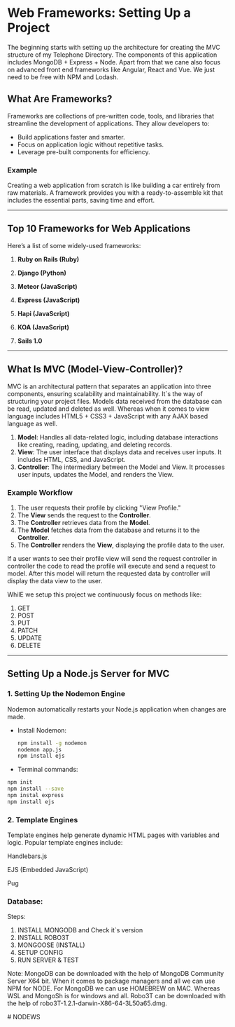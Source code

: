 # Web Frameworks: Setting Up a Project

The beginning starts with setting up the architecture for creating the MVC structure of my Telephone Directory. The components of this application includes MongoDB + Express + Node. Apart from that we cane also focus on advanced front end frameworks like Angular, React and Vue. We just need to be free with NPM and Lodash. 

## What Are Frameworks?

Frameworks are collections of pre-written code, tools, and libraries that streamline the development of applications. They allow developers to:

- Build applications faster and smarter.
- Focus on application logic without repetitive tasks.
- Leverage pre-built components for efficiency.

### Example
Creating a web application from scratch is like building a car entirely from raw materials. A framework provides you with a ready-to-assemble kit that includes the essential parts, saving time and effort.

---

## Top 10 Frameworks for Web Applications

Here’s a list of some widely-used frameworks:

1. **Ruby on Rails (Ruby)**

2. **Django (Python)**

3. **Meteor (JavaScript)**

4. **Express (JavaScript)**

5. **Hapi (JavaScript)**

6. **KOA (JavaScript)**

7. **Sails 1.0**
   
---

## What Is MVC (Model-View-Controller)?

MVC is an architectural pattern that separates an application into three components, ensuring scalability and maintainability. It`s the way of structuring your project files. Models data received from the database can be read, updated and deleted as well. Whereas when it comes to view language includes HTML5 + CSS3 + JavaScript with any AJAX based language as well. 

1. **Model**: Handles all data-related logic, including database interactions like creating, reading, updating, and deleting records.
2. **View**: The user interface that displays data and receives user inputs. It includes HTML, CSS, and JavaScript.
3. **Controller**: The intermediary between the Model and View. It processes user inputs, updates the Model, and renders the View.

### Example Workflow
1. The user requests their profile by clicking "View Profile."
2. The **View** sends the request to the **Controller**.
3. The **Controller** retrieves data from the **Model**.
4. The **Model** fetches data from the database and returns it to the **Controller**.
5. The **Controller** renders the **View**, displaying the profile data to the user.

If a user wants to see their profile view will send the request controller in controller the code to read the profile will execute and send a request to model. After this model will return the requested data by controller will display the data view to the user. 

WhilE we setup this project we continuously focus on methods like: 

1. GET
2. POST
3. PUT
4. PATCH
5. UPDATE
6. DELETE
   

---

## Setting Up a Node.js Server for MVC

### 1. Setting Up the Nodemon Engine
Nodemon automatically restarts your Node.js application when changes are made.

- Install Nodemon:
  ```bash
  npm install -g nodemon
  nodemon app.js
  npm install ejs
  ```

- Terminal commands:
```bash
npm init
npm install --save
npm instal express
npm install ejs 
```

### 2. Template Engines
Template engines help generate dynamic HTML pages with variables and logic. Popular template engines include:

Handlebars.js

EJS (Embedded JavaScript)

Pug

### Database: 
Steps: 
1. INSTALL MONGODB and Check it`s version
2. INSTALL ROBO3T
3. MONGOOSE (INSTALL)
4. SETUP CONFIG
5. RUN SERVER & TEST

Note: 
MongoDB can be downloaded with the help of MongoDB Community Server X64 bit. When it comes to package managers and all we can use NPM for NODE. For MongoDB we can use HOMEBREW on MAC. Whereas WSL  and MongoSh is for windows and all. Robo3T can be downloaded with the help of robo3T-1.2.1-darwin-X86-64-3L50a65.dmg.
   
#   N O D E W S  
 